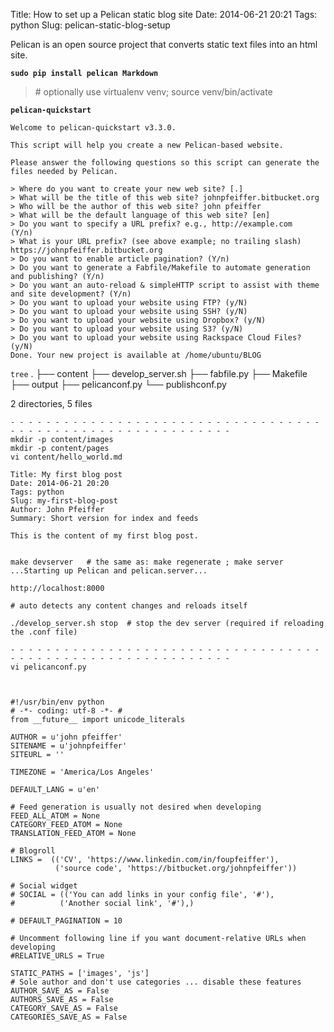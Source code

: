 Title: How to set up a Pelican static blog site
Date: 2014-06-21 20:21
Tags: python
Slug: pelican-static-blog-setup

Pelican is an open source project that converts static text files into an html site.


**```sudo pip install pelican Markdown ```**
> \#  optionally use virtualenv venv; source venv/bin/activate

**```pelican-quickstart```**


    Welcome to pelican-quickstart v3.3.0.

    This script will help you create a new Pelican-based website.

    Please answer the following questions so this script can generate the files needed by Pelican.

    > Where do you want to create your new web site? [.]
    > What will be the title of this web site? johnpfeiffer.bitbucket.org
    > Who will be the author of this web site? john pfeiffer
    > What will be the default language of this web site? [en]
    > Do you want to specify a URL prefix? e.g., http://example.com   (Y/n)
    > What is your URL prefix? (see above example; no trailing slash) https://johnpfeiffer.bitbucket.org
    > Do you want to enable article pagination? (Y/n)
    > Do you want to generate a Fabfile/Makefile to automate generation and publishing? (Y/n)
    > Do you want an auto-reload & simpleHTTP script to assist with theme and site development? (Y/n)
    > Do you want to upload your website using FTP? (y/N)
    > Do you want to upload your website using SSH? (y/N)
    > Do you want to upload your website using Dropbox? (y/N)
    > Do you want to upload your website using S3? (y/N)
    > Do you want to upload your website using Rackspace Cloud Files? (y/N)
    Done. Your new project is available at /home/ubuntu/BLOG


`tree`
    .
    ├── content
    ├── develop_server.sh
    ├── fabfile.py
    ├── Makefile
    ├── output
    ├── pelicanconf.py
    └── publishconf.py

2 directories, 5 files
```
- - - - - - - - - - - - - - - - - - - - - - - - - - - - - - - - - - - - - - - - - - - - - - - - - - - - - - - - - - - - 
mkdir -p content/images
mkdir -p content/pages
vi content/hello_world.md

Title: My first blog post
Date: 2014-06-21 20:20
Tags: python
Slug: my-first-blog-post
Author: John Pfeiffer
Summary: Short version for index and feeds

This is the content of my first blog post.


make devserver   # the same as: make regenerate ; make server
...Starting up Pelican and pelican.server...

http://localhost:8000

# auto detects any content changes and reloads itself

./develop_server.sh stop  # stop the dev server (required if reloading the .conf file)

- - - - - - - - - - - - - - - - - - - - - - - - - - - - - - - - - - - - - - - - - - - - - - - - - - - - - - - - - - - - 
vi pelicanconf.py



#!/usr/bin/env python
# -*- coding: utf-8 -*- #
from __future__ import unicode_literals

AUTHOR = u'john pfeiffer'
SITENAME = u'johnpfeiffer'
SITEURL = ''

TIMEZONE = 'America/Los Angeles'

DEFAULT_LANG = u'en'

# Feed generation is usually not desired when developing
FEED_ALL_ATOM = None
CATEGORY_FEED_ATOM = None
TRANSLATION_FEED_ATOM = None

# Blogroll
LINKS =  (('CV', 'https://www.linkedin.com/in/foupfeiffer'),
          ('source code', 'https://bitbucket.org/johnpfeiffer'))

# Social widget
# SOCIAL = (('You can add links in your config file', '#'),
#          ('Another social link', '#'),)

# DEFAULT_PAGINATION = 10

# Uncomment following line if you want document-relative URLs when developing
#RELATIVE_URLS = True

STATIC_PATHS = ['images', 'js']
# Sole author and don't use categories ... disable these features
AUTHOR_SAVE_AS = False
AUTHORS_SAVE_AS = False
CATEGORY_SAVE_AS = False
CATEGORIES_SAVE_AS = False
